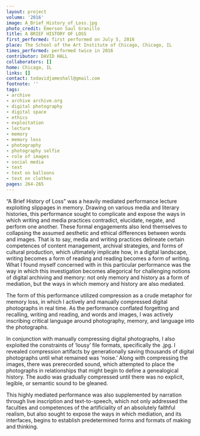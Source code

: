 ```yaml
---
layout: project
volume: '2016'
image: A_Brief_History_of_Loss.jpg
photo_credit: Emerson Saul Granillo
title: A BRIEF HISTORY OF LOSS
first_performed: first performed on July 5, 2016
place: The School of the Art Institute of Chicago, Chicago, IL
times_performed: performed twice in 2016
contributor: DAVID HALL
collaborators: []
home: Chicago, IL
links: []
contact: todavidjameshall@gmail.com
footnote: ''
tags:
- archive
- archive archive.org
- digital photography
- digital space
- ethics
- exploitation
- lecture
- memory
- memory loss
- photography
- photography selfie
- role of images
- social media
- text
- text on balloons
- text on clothes
pages: 264-265
---
```


“A Brief History of Loss” was a heavily mediated performance lecture exploiting slippages in memory. Drawing on various media and literary histories, this performance sought to complicate and expose the ways in which writing and media practices contradict, elucidate, negate, and perform one another. These formal engagements also lend themselves to collapsing the assumed aesthetic and ethical differences between words and images. That is to say, media and writing practices delineate certain competences of content management, archival strategies, and forms of cultural production, which ultimately implicate how, in a digital landscape, writing becomes a form of reading and reading becomes a form of writing. What I found myself concerned with in this particular performance was the way in which this investigation becomes allegorical for challenging notions of digital archiving and memory: not only memory and history as a form of mediation, but the ways in which memory and history are also mediated.

The form of this performance utilized compression as a crude metaphor for memory loss, in which I actively and manually compressed digital photographs in real time. As the performance conflated forgetting and recalling, writing and reading, and words and images, I was actively inscribing critical language around photography, memory, and language into the photographs.

In conjunction with manually compressing digital photographs, I also exploited the constraints of ‘lousy’ file formats, specifically the .jpg. I revealed compression artifacts by generationally saving thousands of digital photographs until what remained was ‘noise.’ Along with compressing the images, there was prerecorded sound, which attempted to place the photographs in relationships that might begin to define a genealogical history. The audio was gradually compressed until there was no explicit, legible, or semantic sound to be gleaned.

This highly mediated performance was also supplemented by narration through live inscription and text-to-speech, which not only addressed the faculties and competences of the artificiality of an absolutely faithful realism, but also sought to expose the ways in which mediation, and its interfaces, begins to establish predetermined forms and formats of making and thinking.

